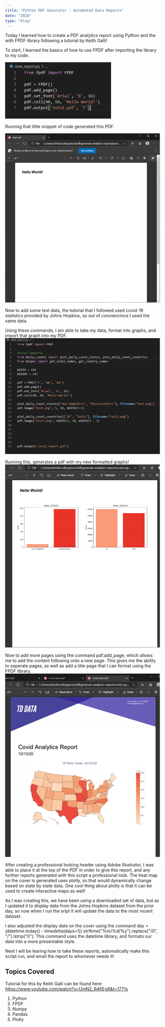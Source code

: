 ```yaml
---
title: "Python PDF Generator : Automated Data Reports"
date: "2020"
type: "blog"
---
```



Today I learned how to create a PDF analytics report using Python and the with FPDF library following a tutorial by Keith Galli!

To start, I learned the basics of how to use FPDF after importing the library to my code.

![Fpdf](.\start.png)

Running that little snippet of code generated this PDF.

![hello](.\hellowrld.png)

Now to add some test data, the tutorial that I followed used covid-19 statistics provided by Johns Hopkins, so out of conviencince I used the same data.

Using these commands, I am able to take my data, format into graphs, and import that graph into my PDF.
![first](.\firstplot.png)

Running this, generates a pdf with my new formatted graphs!
![firstplot](.\plot1pdf.png)

Now to add more pages using the command pdf.add_page, which allows me to add the content following onto a new page.  This gives me the ability to seperate pages, as well as add a title page that I can format using the FPDF library.
![coverpage](.\header2.png)

After creating a professional looking header using Adobe Illustrator, I was able to place it at the top of the PDF in order to give this report, and any further reports generated with this script a professional look.  The heat map on the cover is generated uses plotly, so that would dynamically change based on state by state data.  One cool thing about plotly is that it can be used to create interactive maps as well!

As I was creating this, we have been using a downloaded set of data, but as I updated it to display data from the Johns Hopkins dataset from the prior day, so now when I run the sript it will update the data to the most recent dataset.

I also adjusted the display date on the cover using the command     day = (datetime.today() - timedelta(days=1)).strftime("%m/%d/%y").replace("/0", "/").lstrip("0").  This command uses the datetime library, and formats our date into a more presentable style.

Next I will be learing how to take these reports, automatically make this script run, and email the report to whomever needs it!

## Topics Covered
Tutorial for this by Keith Galli can be found here: https://www.youtube.com/watch?v=UmN2_R4KEg8&t=1771s
1. Python
2. FPDF
3. Numpy
4. Pandas
5. Plotly
